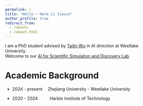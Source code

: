 ```yaml
---
permalink: /
title: "Hello ~ Here is Jiaxin"
author_profile: true
redirect_from: 
  - /about/
  - /about.html
---
```


I am a PhD student advised by [Tailin Wu](http://tailin.org) in AI direction at Westlake University.<br/>Welcome to our [AI for Scientific Simulation and Discovery Lab](https://ai4s.lab.westlake.edu.cn/). 

Academic Background
======

* 2024 - present &emsp;Zhejiang University - Westlake University

* 2020 - 2024 &emsp; &emsp;  Harbin Institute of Technology


